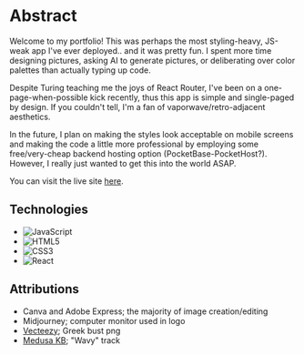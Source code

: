 # Abstract
Welcome to my portfolio! This was perhaps the most styling-heavy, JS-weak app I've ever deployed.. and it was pretty fun. I spent more time designing pictures, asking AI to generate pictures, or deliberating over color palettes than actually typing up code. 

Despite Turing teaching me the joys of React Router, I've been on a one-page-when-possible kick recently, thus this app is simple and single-paged by design. If you couldn't tell, I'm a fan of vaporwave/retro-adjacent aesthetics.

In the future, I plan on making the styles look acceptable on mobile screens and making the code a little more professional by employing some free/very-cheap backend hosting option (PocketBase-PocketHost?). However, I really just wanted to get this into the world ASAP.

You can visit the live site [here](https://evan-sundelius-swanson.netlify.app/).

## Technologies
- ![JavaScript](https://img.shields.io/badge/JavaScript-323330?style=for-the-badge&logo=javascript&logoColor=F7DF1E)
- ![HTML5](https://img.shields.io/badge/HTML5-E34F26?style=for-the-badge&logo=html5&logoColor=white)
- ![CSS3](https://img.shields.io/badge/CSS3-1572B6?style=for-the-badge&logo=css3&logoColor=white)
- ![React](https://img.shields.io/badge/React-20232A?style=for-the-badge&logo=react&logoColor=61DAFB)

## Attributions
- Canva and Adobe Express; the majority of image creation/editing
- Midjourney; computer monitor used in logo
- [Vecteezy](https://www.vecteezy.com/members/royaltyfreeartists); Greek bust png
- [Medusa KB](https://www.youtube.com/@medusakb); "Wavy" track
